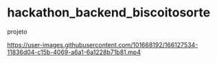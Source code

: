 # hackathon_backend_biscoitosorte


projeto

https://user-images.githubusercontent.com/101668192/166127534-11836d04-c15b-4069-a6a1-6a1228b71b81.mp4

